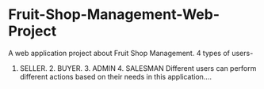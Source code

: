 # Fruit-Shop-Management-Web-Project
A web application project about Fruit Shop Management.
4 types of users-
1. SELLER. 2. BUYER. 3. ADMIN 4. SALESMAN
Different users can perform different actions based on their needs in this application....
